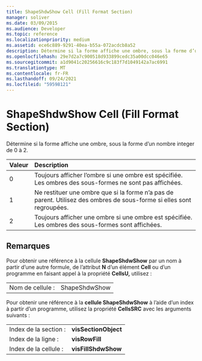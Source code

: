 ```yaml
---
title: ShapeShdwShow Cell (Fill Format Section)
manager: soliver
ms.date: 03/09/2015
ms.audience: Developer
ms.topic: reference
ms.localizationpriority: medium
ms.assetid: ece6c889-9291-40ea-b55a-072acdcb8a52
description: Détermine si la forme affiche une ombre, sous la forme d’un nombre integer de 0 à 2.
ms.openlocfilehash: 29e7d2a7c900518d933899cedc35a00dcc046e65
ms.sourcegitcommit: a1d9041c20256616c9c183f7d1049142a7ac6991
ms.translationtype: MT
ms.contentlocale: fr-FR
ms.lasthandoff: 09/24/2021
ms.locfileid: "59598121"
---
```

# <a name="shapeshdwshow-cell-fill-format-section"></a>ShapeShdwShow Cell (Fill Format Section)

Détermine si la forme affiche une ombre, sous la forme d’un nombre integer de 0 à 2.
  
|**Valeur**|**Description**|
|:-----|:-----|
|0  <br/> |Toujours afficher l’ombre si une ombre est spécifiée. Les ombres des sous-formes ne sont pas affichées.  <br/> |
|1  <br/> |Ne restituer une ombre que si la forme n’a pas de parent. Utilisez des ombres de sous-forme si elles sont regroupées.  <br/> |
|2  <br/> |Toujours afficher une ombre si une ombre est spécifiée. Les ombres des sous-formes sont affichées.  <br/> |
   
## <a name="remarks"></a>Remarques

Pour obtenir une référence à la cellule **ShapeShdwShow** par un nom à partir d’une autre formule, de l’attribut **N** d’un élément **Cell** ou d’un programme en faisant appel à la propriété **CellsU,** utilisez : 
  
|||
|:-----|:-----|
| Nom de cellule :  <br/> | ShapeShdwShow  <br/> |
   
Pour obtenir une référence à la **cellule ShapeShdwShow** à l’aide d’un index à partir d’un programme, utilisez la propriété **CellsSRC** avec les arguments suivants : 
  
|||
|:-----|:-----|
| Index de la section :  <br/> |**visSectionObject** <br/> |
| Index de la ligne :  <br/> |**visRowFill** <br/> |
| Index de la cellule :  <br/> |**visFillShdwShow** <br/> |
   

